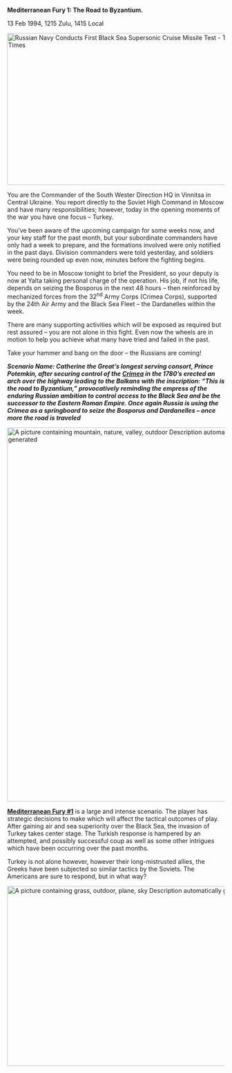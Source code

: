 **Mediterranean Fury 1: The Road to Byzantium.**

13 Feb 1994, 1215 Zulu, 1415 Local

<img src="/assets\images\aar\mf\mf1\media\image1.jpeg" style="width:6.5in;height:3.66111in" alt="Russian Navy Conducts First Black Sea Supersonic Cruise Missile Test - The Moscow Times" />

You are the Commander of the South Wester Direction HQ in Vinnitsa in
Central Ukraine. You report directly to the Soviet High Command in
Moscow and have many responsibilities; however, today in the opening
moments of the war you have one focus – Turkey.

You’ve been aware of the upcoming campaign for some weeks now, and your
key staff for the past month, but your subordinate commanders have only
had a week to prepare, and the formations involved were only notified in
the past days. Division commanders were told yesterday, and soldiers
were being rounded up even now, minutes before the fighting begins.

You need to be in Moscow tonight to brief the President, so your deputy
is now at Yalta taking personal charge of the operation. His job, if not
his life, depends on seizing the Bosporus in the next 48 hours – then
reinforced by mechanized forces from the 32<sup>nd</sup> Army Corps
(Crimea Corps), supported by the 24th Air Army and the Black Sea Fleet –
the Dardanelles within the week.

There are many supporting activities which will be exposed as required
but rest assured – you are not alone in this fight. Even now the wheels
are in motion to help you achieve what many have tried and failed in the
past.

Take your hammer and bang on the door – the Russians are coming!

***Scenario Name: Catherine the Great’s longest serving consort, Prince
Potemkin, after securing control of the
[Crimea](https://erenow.net/biographies/catherinethegreat/67.php) in the
1780’s erected an arch over the highway leading to the Balkans with the
inscription: “This is the road to Byzantium,” provocatively reminding
the empress of the enduring Russian ambition to control access to the
Black Sea and be the successor to the Eastern Roman Empire. Once again
Russia is using the Crimea as a springboard to seize the Bosporus and
Dardanelles – once more the road is traveled***

<img src="/assets\images\aar\mf\mf1\media\image2.jpeg" style="width:6.02639in;height:9in" alt="A picture containing mountain, nature, valley, outdoor Description automatically generated" />

**<u>Mediterranean Fury \#1</u>** is a large and intense scenario. The
player has strategic decisions to make which will affect the tactical
outcomes of play. After gaining air and sea superiority over the Black
Sea, the invasion of Turkey takes center stage. The Turkish response is
hampered by an attempted, and possibly successful coup as well as some
other intrigues which have been occurring over the past months.

Turkey is not alone however, however their long-mistrusted allies, the
Greeks have been subjected so similar tactics by the Soviets. The
Americans are sure to respond, but in what way?

<img src="/assets\images\aar\mf\mf1\media\image3.jpeg" style="width:6.5in;height:4.33333in" alt="A picture containing grass, outdoor, plane, sky Description automatically generated" />

